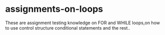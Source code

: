 # assignments-on-loops
These are assignment testing knowledge on FOR and WHILE loops,on how to use control structure conditional statements and the rest..
